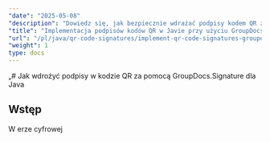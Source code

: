 ```yaml
---
"date": "2025-05-08"
"description": "Dowiedz się, jak bezpiecznie wdrażać podpisy kodem QR za pomocą GroupDocs.Signature dla Java. Ten przewodnik obejmuje konfigurację, dostosowywanie i praktyczne zastosowania."
"title": "Implementacja podpisów kodów QR w Javie przy użyciu GroupDocs.Signature"
"url": "/pl/java/qr-code-signatures/implement-qr-code-signatures-groupdocs-signature-java/"
"weight": 1
type: docs
---
```

„# Jak wdrożyć podpisy w kodzie QR za pomocą GroupDocs.Signature dla Java

## Wstęp

W erze cyfrowej